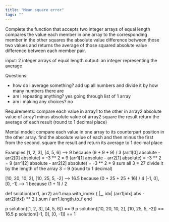 ```yaml
---
title: "Mean square error"
tags: ""
---
```


Complete the function that accepts two integer arrays of equal length
compares the value each member in one array to the corresponding member in the other
squares the absolute value difference between those two values
and returns the average of those squared absolute value difference between each member pair.

input: 2 integer arrays of equal length
output: an integer representing the average

Questions:

-   how do i average something? add up all numbers and divide it by how many numbers there are
-   am i repeating anything? yes going through list of 1 array
-   am i making any choices? no

Requirements:
compare each value in array1 to the other in array2
absolute value of array1 minus absolute value of array2
square the result
return the average of each result
(round to 1 decimal place)

Mental model:
compare each value in one array to its counterpart position in the other array. 
find the absolute value of each and then minus the first from the second. 
square the result and return its average to 1 decimal place

Examples
[1, 2, 3], [4, 5, 6]              -->   9   because (9 + 9 + 9) / 3
(arr1[0] absolute - arr2[0] absolute) = -3 ** 2 = 9
(arr1[1] absolute - arr2[1] absolute) = -3 ** 2 = 9
(arr1[2] absolute - arr2[2] absolute) = -3 \*\* 2 = 9
sum all 3 = 27
divide it by the length of the array 3 = 9 (round to 1 decimal)

[10, 20, 10, 2], [10, 25, 5, -2]  -->  16.5 because (0 + 25 + 25 + 16) / 4
[-1, 0], [0, -1]                  -->   1   because (1 + 1) / 2

def solution(arr1, arr2)
	arr1.map.with_index { |_, idx| (arr1[idx].abs - arr2[idx]) \*\* 2 }.sum / arr1.length.to_f
end        

p solution([1, 2, 3], [4, 5, 6]) == 9
p solution([10, 20, 10, 2], [10, 25, 5, -2]) == 16.5
p solution([-1, 0], [0, -1]) == 1
